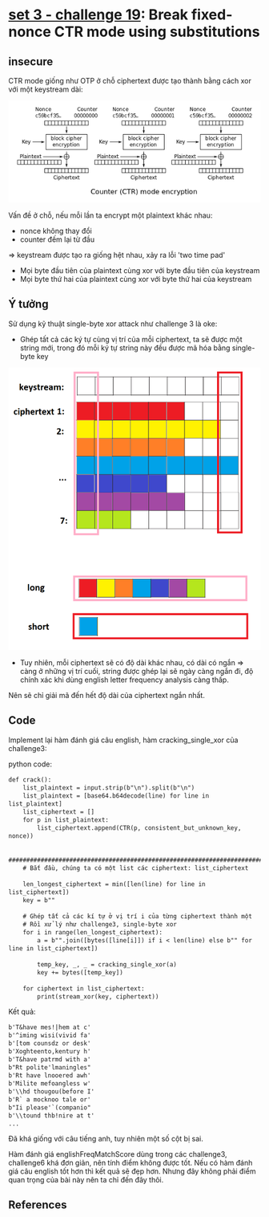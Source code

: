 # **[set 3 - challenge 19](https://cryptopals.com/sets/3/challenges/19): Break fixed-nonce CTR mode using substitutions**

## insecure
CTR mode giống như OTP ở chỗ ciphertext được tạo thành bằng cách xor với một keystream dài:

<img src="pictures/ctr_e.png">

Vấn đề ở chỗ, nếu mỗi lần ta encrypt một plaintext khác nhau:
- nonce không thay đổi
- counter đếm lại từ đầu

=> keystream được tạo ra giống hệt nhau, xảy ra lỗi 'two time pad'
- Mọi byte đầu tiên của plaintext cùng xor với byte đầu tiên của keystream
- Mọi byte thứ hai của plaintext cùng xor với byte thứ hai của keystream

## Ý tưởng
Sử dụng kỹ thuật single-byte xor attack như challenge 3 là oke:
- Ghép tất cả các ký tự cùng vị trí của mỗi ciphertext, ta sẽ được một string mới, trong đó mỗi ký tự string này đều được mã hóa bằng single-byte key

<img src="pictures/sing_byte.png">

- Tuy nhiên, mỗi ciphertext sẽ có độ dài khác nhau, có dài có ngắn => càng ở những vị trí cuối, string được ghép lại sẽ ngày càng ngắn đi, độ chính xác khi dùng english letter frequency analysis càng thấp.

Nên sẽ chỉ giải mã đến hết độ dài của ciphertext ngắn nhất.
## Code
Implement lại hàm đánh giá câu english, hàm cracking_single_xor của challenge3:

python code:
```
def crack():
    list_plaintext = input.strip(b"\n").split(b"\n")
    list_plaintext = [base64.b64decode(line) for line in list_plaintext]
    list_ciphertext = []
    for p in list_plaintext:
        list_ciphertext.append(CTR(p, consistent_but_unknown_key, nonce))

    #######################################################################
    # Bắt đầu, chúng ta có một list các ciphertext: list_ciphertext

    len_longest_ciphertext = min([len(line) for line in list_ciphertext])
    key = b""

    # Ghép tất cả các kí tự ở vị trí i của từng ciphertext thành một
    # Rồi xử lý như challenge3, single-byte xor
    for i in range(len_longest_ciphertext):
        a = b"".join([bytes([line[i]]) if i < len(line) else b"" for line in list_ciphertext])

        temp_key, _, _ = cracking_single_xor(a)
        key += bytes([temp_key])

    for ciphertext in list_ciphertext:
        print(stream_xor(key, ciphertext))
```
Kết quả:
```
b'T&have mes!|hem at c'
b'^iming wisi(vivid fa' 
b'[tom counsdz or desk' 
b'Xoghteento,kentury h' 
b'T&have patrmd with a' 
b"Rt polite'lmaningles" 
b'Rt have lnooered awh' 
b'Milite mefoangless w' 
b'\\hd thougou(before I'
b'R` a mocknoo tale or' 
b"Ii please'`(companio" 
b'\\tound thb!nire at t'
...
```
Đã khá giống với câu tiếng anh, tuy nhiên một số cột bị sai.

Hàm đánh giá englishFreqMatchScore dùng trong các challenge3, challenge6 khá đơn giản, nên tính điểm không được tốt. Nếu có hàm đánh giá câu english tốt hơn thì kết quả sẽ đẹp hơn. Nhưng đây không phải điểm quan trọng của bài này nên ta chỉ đến đây thôi.
## References